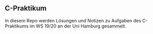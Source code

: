 ## C-Praktikum

In diesem Repo werden Lösungen und Notizen zu Aufgaben des C-Praktikums im WS 19/20 an der Uni Hamburg gesammelt.
